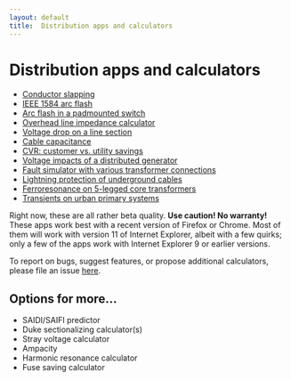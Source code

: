 ```yaml
---
layout: default
title:  Distribution apps and calculators
---
```


# Distribution apps and calculators

- [Conductor slapping](mdpad.html?conductor_slapping.md)
- [IEEE 1584 arc flash](mdpad.html?1584.md)
- [Arc flash in a padmounted switch](mdpad.html?arc_flash_padsw.md)
- [Overhead line impedance calculator](mdpad.html?impedances.md)
- [Voltage drop on a line section](mdpad.html?voltage_drop.md)
- [Cable capacitance](mdpad.html?cable_capacitance.md)
- [CVR: customer vs. utility savings](mdpad.html?cvr.md)
- [Voltage impacts of a distributed generator](mdpad.html?dg.md)
- [Fault simulator with various transformer connections](mdpad.html?fault_simulator.md)
- [Lightning protection of underground cables](mdpad.html?lightning-cable.md)
- [Ferroresonance on 5-legged core transformers](mdpad.html?ferro.md)
- [Transients on urban primary systems](mdpad.html?UrbanPrimary.md)

Right now, these are all rather beta quality. **Use caution! No
warranty!** These apps work best with a recent version of Firefox or
Chrome. Most of them will work with version 11 of Internet Explorer,
albeit with a few quirks; only a few of the apps work with Internet
Explorer 9 or earlier versions.

To report on bugs, suggest features, or propose additional calculators, please file an issue [here](https://github.com/powerdistribution/powerdistribution.github.io/issues).

## Options for more...

- SAIDI/SAIFI predictor
- Duke sectionalizing calculator(s)
- Stray voltage calculator
- Ampacity
- Harmonic resonance calculator
- Fuse saving calculator
